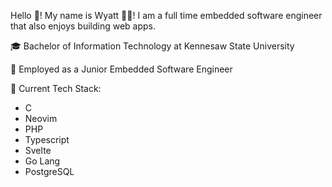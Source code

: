 Hello 👋! My name is Wyatt 🧑‍💻! I am a full time embedded software engineer that also enjoys building web apps.

🎓 Bachelor of Information Technology at Kennesaw State University

🔧 Employed as a Junior Embedded Software Engineer

🚀 Current Tech Stack:
- C
- Neovim
- PHP
- Typescript
- Svelte
- Go Lang
- PostgreSQL
